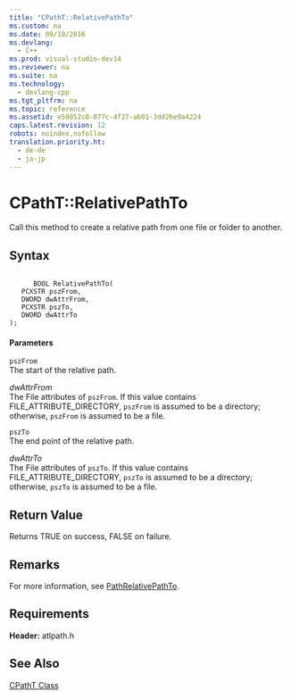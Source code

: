 ```yaml
---
title: "CPathT::RelativePathTo"
ms.custom: na
ms.date: 09/19/2016
ms.devlang: 
  - C++
ms.prod: visual-studio-dev14
ms.reviewer: na
ms.suite: na
ms.technology: 
  - devlang-cpp
ms.tgt_pltfrm: na
ms.topic: reference
ms.assetid: e58852c8-077c-4f27-ab01-3dd26e9a4224
caps.latest.revision: 12
robots: noindex,nofollow
translation.priority.ht: 
  - de-de
  - ja-jp
---
```

# CPathT::RelativePathTo
Call this method to create a relative path from one file or folder to another.  
  
## Syntax  
  
```  
  
      BOOL RelativePathTo(  
   PCXSTR pszFrom,  
   DWORD dwAttrFrom,  
   PCXSTR pszTo,  
   DWORD dwAttrTo   
);  
```  
  
#### Parameters  
 `pszFrom`  
 The start of the relative path.  
  
 *dwAttrFrom*  
 The File attributes of `pszFrom`. If this value contains FILE_ATTRIBUTE_DIRECTORY, `pszFrom` is assumed to be a directory; otherwise, `pszFrom` is assumed to be a file.  
  
 `pszTo`  
 The end point of the relative path.  
  
 *dwAttrTo*  
 The File attributes of `pszTo`. If this value contains FILE_ATTRIBUTE_DIRECTORY, `pszTo` is assumed to be a directory; otherwise, `pszTo` is assumed to be a file.  
  
## Return Value  
 Returns TRUE on success, FALSE on failure.  
  
## Remarks  
 For more information, see [PathRelativePathTo](http://msdn.microsoft.com/library/windows/desktop/bb773740).  
  
## Requirements  
 **Header:** atlpath.h  
  
## See Also  
 [CPathT Class](../vs140/CPathT-Class.md)